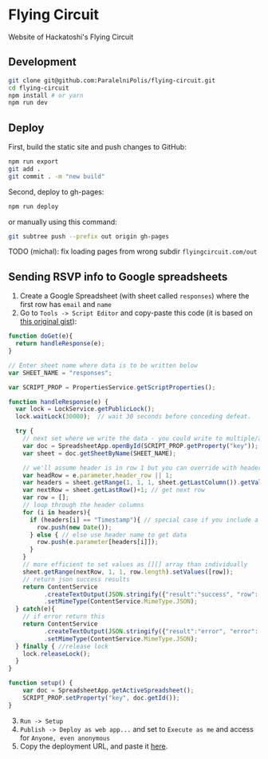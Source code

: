 # Flying Circuit

Website of Hackatoshi's Flying Circuit

## Development

```bash
git clone git@github.com:ParalelniPolis/flying-circuit.git
cd flying-circuit
npm install # or yarn
npm run dev
```

## Deploy

First, build the static site and push changes to GitHub:

```bash
npm run export
git add .
git commit . -m "new build"
```

Second, deploy to gh-pages:

```bash
npm run deploy
```

or manually using this command:

```bash
git subtree push --prefix out origin gh-pages
```

TODO (michal): fix loading pages from wrong subdir `flyingcircuit.com/out`

## Sending RSVP info to Google spreadsheets

1. Create a Google Spreadsheet (with sheet called `responses`) where the first row has `email` and `name`
2. Go to `Tools -> Script Editor` and copy-paste this code (it is based on [this original gist](https://gist.github.com/tayiorbeii/cc8dc6a1028f0e8040c82d34d857bd64)):

```javascript
function doGet(e){
  return handleResponse(e);
}

// Enter sheet name where data is to be written below
var SHEET_NAME = "responses";

var SCRIPT_PROP = PropertiesService.getScriptProperties();

function handleResponse(e) {
  var lock = LockService.getPublicLock();
  lock.waitLock(30000);  // wait 30 seconds before conceding defeat.

  try {
    // next set where we write the data - you could write to multiple/alternate destinations
    var doc = SpreadsheetApp.openById(SCRIPT_PROP.getProperty("key"));
    var sheet = doc.getSheetByName(SHEET_NAME);

    // we'll assume header is in row 1 but you can override with header_row in GET/POST data
    var headRow = e.parameter.header_row || 1;
    var headers = sheet.getRange(1, 1, 1, sheet.getLastColumn()).getValues()[0];
    var nextRow = sheet.getLastRow()+1; // get next row
    var row = [];
    // loop through the header columns
    for (i in headers){
      if (headers[i] == "Timestamp"){ // special case if you include a 'Timestamp' column
        row.push(new Date());
      } else { // else use header name to get data
        row.push(e.parameter[headers[i]]);
      }
    }
    // more efficient to set values as [][] array than individually
    sheet.getRange(nextRow, 1, 1, row.length).setValues([row]);
    // return json success results
    return ContentService
          .createTextOutput(JSON.stringify({"result":"success", "row": nextRow}))
          .setMimeType(ContentService.MimeType.JSON);
  } catch(e){
    // if error return this
    return ContentService
          .createTextOutput(JSON.stringify({"result":"error", "error": e}))
          .setMimeType(ContentService.MimeType.JSON);
  } finally { //release lock
    lock.releaseLock();
  }
}

function setup() {
    var doc = SpreadsheetApp.getActiveSpreadsheet();
    SCRIPT_PROP.setProperty("key", doc.getId());
}
```

3. `Run -> Setup`
4. `Publish -> Deploy as web app...` and set to `Execute as me` and access for `Anyone, even anonymous`
5. Copy the deployment URL, and paste it [here](https://github.com/ParalelniPolis/flying-circuit/blob/master/config/index.js#L7).
